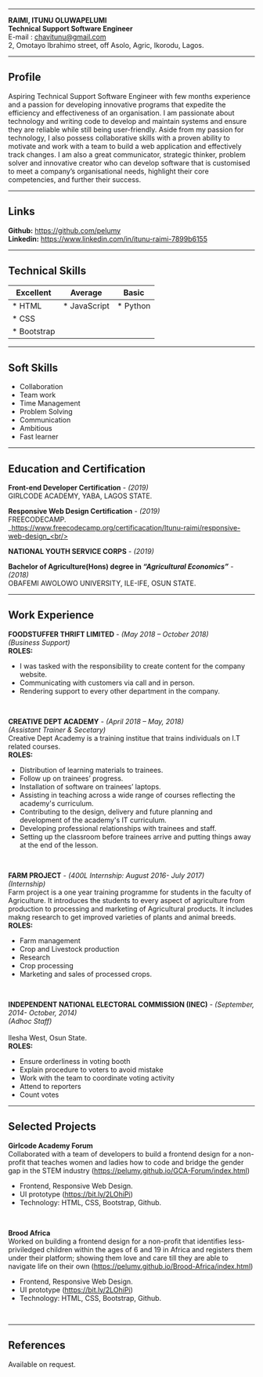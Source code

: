 ----------------
 **RAIMI, ITUNU OLUWAPELUMI** <br/>
 **Technical Support Software Engineer** <br/>
E-mail : chavitunu@gmail.com <br/>
2, Omotayo Ibrahimo street, off Asolo, Agric, Ikorodu, Lagos.<br/>


------
 **Profile**
 -----
Aspiring Technical Support Software Engineer with few months experience and a passion for developing innovative programs that expedite the efficiency and effectiveness of an organisation. I am passionate about technology and writing code to
develop and maintain systems and ensure they are reliable while still being user-friendly. Aside from my passion for technology, I also possess collaborative skills with a proven ability to motivate and work with a team to build a web application and effectively track changes. I am also a great communicator, strategic thinker, problem solver and innovative creator who can develop software that is customised to meet a company’s organisational needs, highlight their core competencies, and further their success.

-----
 **Links**
 -----
 **Github:**  https://github.com/pelumy<br/>
 **Linkedin:**  https://www.linkedin.com/in/itunu-raimi-7899b6155 <br/>

----
**Technical Skills**
----
Excellent   |   Average |   Basic
---- | ------- | ------
* HTML| * JavaScript|* Python
* CSS |  |
* Bootstrap| |

----
**Soft Skills**
----
* Collaboration
* Team work
* Time Management
* Problem Solving
* Communication
* Ambitious
* Fast learner

----
**Education and Certification**
----
             
 **Front-end Developer Certification** - _(2019)_<br/>
 GIRLCODE ACADEMY, YABA, LAGOS STATE.<br/>

 **Responsive Web Design Certification** - _(2019)_<br/>
 FREECODECAMP.<br/>
 _https://www.freecodecamp.org/certificacation/Itunu-raimi/responsive-web-design_<br/>

 **NATIONAL YOUTH SERVICE CORPS** -  _(2019)_<br/>

 **Bachelor of Agriculture(Hons) degree in _“Agricultural Economics”_** -  _(2018)_<br/>
 OBAFEMI AWOLOWO UNIVERSITY, ILE-IFE, OSUN STATE.<br/>

----
**Work Experience**
----
**FOODSTUFFER THRIFT LIMITED** - _(May 2018 – October 2018)_<br/>
  _(Business Support)_<br/>
**ROLES:**<br/>
* I was tasked with the responsibility to create content for the company website.
* Communicating with customers via call and in person.
* Rendering support to every other department in the company. <br/>
<br/>

**CREATIVE DEPT ACADEMY** - _(April 2018 – May, 2018)_<br/>
_(Assistant Trainer & Secetary)_<br/>
Creative Dept Academy is a training institue that trains individuals on I.T related courses.<br/>
**ROLES:**<br/>
* Distribution of learning materials to trainees.<br/>
* Follow up on trainees’ progress.<br/>
* Installation of software on trainees’ laptops.<br/>
* Assisting in teaching across a wide range of courses reflecting the academy's curriculum.<br/>
* Contributing to the design, delivery and future planning and development of the academy's IT curriculum.<br/>
* Developing professional relationships with trainees and staff.<br/>
* Setting up the classroom before trainees arrive and putting things away at the end of the lesson.<br/>
<br/>

**FARM PROJECT** - _(400L Internship:  August 2016- July 2017)_<br/>
 _(Internship)_ <br/>
Farm project is a one year training programme for students in the faculty of Agriculture. It introduces the students to every aspect of agriculture from production to processing and marketing of Agricultural products. It includes makng research to get improved varieties of plants and animal breeds.<br/>
**ROLES:**<br/>
* Farm management
* Crop and Livestock  production
* Research
* Crop processing
* Marketing and sales of processed crops.<br/>
<br/>

**INDEPENDENT NATIONAL ELECTORAL COMMISSION (INEC)** - _(September, 2014- October, 2014)_ <br/>
_(Adhoc Staff)_<br/>                                                                                                                        
Ilesha West, Osun State.<br/>
**ROLES:** <br/>
* Ensure orderliness in voting booth
* Explain procedure to voters to avoid mistake
* Work with the team to coordinate voting activity
* Attend to reporters
* Count votes<br/>

----
**Selected Projects**
----
**Girlcode Academy Forum**<br/>
Collaborated with a team of developers to build a frontend design for a non-profit that teaches women and ladies how to code and bridge the gender gap in the STEM industry (https://pelumy.github.io/GCA-Forum/index.html)<br/>
* Frontend, Responsive Web Design.
* UI prototype (https://bit.ly/2LOhiPi)
* Technology: HTML, CSS, Bootstrap, Github.<br/>
<br/>

**Brood Africa**<br/>
Worked on building a frontend design for a non-profit that identifies less-priviledged children within the ages of 6 and 19 in Africa and registers them under their platform; showing them love and care till they are able to navigate life on their own (https://pelumy.github.io/Brood-Africa/index.html)<br/>
* Frontend, Responsive Web Design.
* UI prototype (https://bit.ly/2LOhiPi)
* Technology: HTML, CSS, Bootstrap, Github.<br/>
<br/>

----
**References**
----
Available on request.













